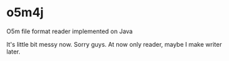 o5m4j
=====

O5m file format reader implemented on Java

It's little bit messy now. Sorry guys.
At now only reader, maybe I make writer later.
